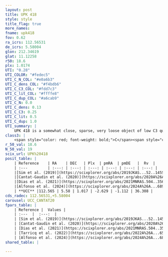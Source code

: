 ```yaml
---
layout: post
title: UPK 418
style: style
title_flag: true
more_names: 
fname: upk418
fov: 0.62
ra_icrs: 112.56531
de_icrs: 5.58004
glon: 212.34619
glat: 11.12258
r50: 18.6
plx: 1.0174
UTI: "0.28"
UTI_COLOR: "#fedec5"
UTI_C_N_COL: "#e0a6b3"
UTI_C_dens_COL: "#f4bdb6"
UTI_C_C3_COL: "#fdd7c3"
UTI_C_lit_COL: "#ffffe8"
UTI_C_dup_COL: "#a6cab9"
UTI_C_N: 0.0
UTI_C_dens: 0.13
UTI_C_C3: 0.25
UTI_C_lit: 0.5
UTI_C_dup: 1.0
UTI_summary: |
    UPK 418 is a somewhat close, sparse, very loose object of low C3 quality. It is moderately studied in the literature.<br><br><span style="color: #99180f; font-weight: bold;">Warning: </span>contains less than 25 stars with <i>P>0.5</i> estimated.
class3: |
    <span style="color: red; font-weight: bold;">C</span><span style="color: red; font-weight: bold;">C</span>
r_50_val: 18.6
N_50_val: 19
scix_url: UPK%20418
posit_table: |
    | Reference    | RA    | DEC   | Plx  | pmRA  | pmDE   |  Rv  |
    | :---         | :---: | :---: | :---: | :---: | :---: | :---: |
    |[Sim et al. (2019)](https://scixplorer.org/abs/2019JKAS...52..145S) | 112.561 | 5.618 | -- | -2.68 | -1.6 | -- |
    |[Cantat-Gaudin et al. (2020)](https://scixplorer.org/abs/2020A%26A...640A...1C) | 112.48 | 5.605 | 1.111 | -2.646 | -0.983 | -- |
    |[Dias et al. (2021)](https://scixplorer.org/abs/2021MNRAS.504..356D) | 112.5 | 5.576 | 1.116 | -2.643 | -1.146 | -- |
    |[Alfonso et al. (2024)](https://scixplorer.org/abs/2024A%26A...689A..18A) | 112.615 | 5.705 | 1.14 | -2.666 | -1.555 | -- |
    | **UCC** |112.565 | 5.58 | 1.017 | -2.629 | -1.112 | 36.308 | 
cds_radec: 112.56531,+5.58004
carousel: UCC_CANTAT20
fpars_table: |
    | Reference |  Values |
    | :---  |  :---:  |
    | [Sim et al. (2019)](https://scixplorer.org/abs/2019JKAS...52..145S) | `d_pc=828, log(age)=7.95` |
    | [Cantat-Gaudin et al. (2020)](https://scixplorer.org/abs/2020A%26A...640A...1C) | `AVNN=0.01, DMNN=9.83, AgeNN=7.8` |
    | [Dias et al. (2021)](https://scixplorer.org/abs/2021MNRAS.504..356D) | `Av=0.203, Dist=870, logage=8.295, [Fe/H]=-0.22` |
    | [Tarricq et al. (2022)](https://scixplorer.org/abs/2022A%26A...659A..59T) | `Dist=901, logAgeNN=7.8` |
    | [Alfonso et al. (2024)](https://scixplorer.org/abs/2024A%26A...689A..18A) | `AV=0.01009, MOD=9.82998, logAge=7.23404, Z=-0.2198` |
shared_table: |
    
---
```


